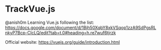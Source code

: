 # TrackVue.js


@anish0m 
Learning Vue.js
following the list: https://docs.google.com/document/d/1Bjh50XqbY8xkVSqop1zzA9SdPgsRLnkyP7Bcp-CIcLQ/edit?tab=t.0#heading=h.re7wuf6tjrzk

Official website: https://vuejs.org/guide/introduction.html
